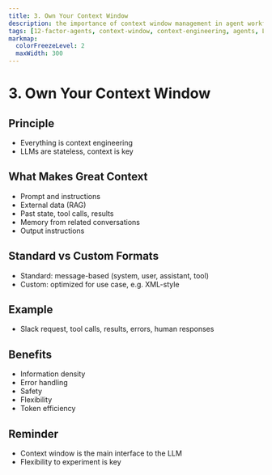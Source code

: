 ```yaml
---
title: 3. Own Your Context Window
description: the importance of context window management in agent workflows.
tags: [12-factor-agents, context-window, context-engineering, agents, LLM]
markmap:
  colorFreezeLevel: 2
  maxWidth: 300
---
```

# 3. Own Your Context Window
## Principle
- Everything is context engineering
- LLMs are stateless, context is key
## What Makes Great Context
- Prompt and instructions
- External data (RAG)
- Past state, tool calls, results
- Memory from related conversations
- Output instructions
## Standard vs Custom Formats
- Standard: message-based (system, user, assistant, tool)
- Custom: optimized for use case, e.g. XML-style
## Example
- Slack request, tool calls, results, errors, human responses
## Benefits
- Information density
- Error handling
- Safety
- Flexibility
- Token efficiency
## Reminder
- Context window is the main interface to the LLM
- Flexibility to experiment is key
